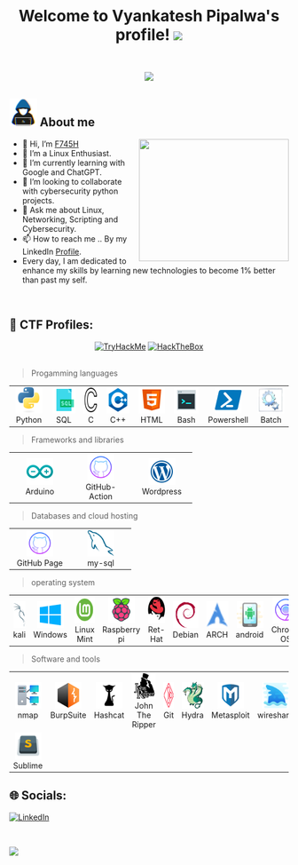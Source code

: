 </br>
<h1 align="center"><b>Welcome to Vyankatesh Pipalwa's profile! </b><img src="https://media.giphy.com/media/d91mOUkiBnKjgMhjBp/giphy.gif" width="35"></h1>
</br>

<p align="center">
  <a href="https://github.com/F745H/"><img src="https://readme-typing-svg.herokuapp.com?lines=I+am+Vyankatesh+Pipalwa,;Linux+Enthusiast,;Cyber+Security+Student,;CTF+Player,;System+Admin,;Active+Learner/Researcher..<3"></a></p>
 
## <picture><img src = "https://github.com/F745H/F745H/blob/main/Assets/about_me.gif" width = 50px></picture> **About me**
<picture> <img align="right" src="https://media.giphy.com/media/077i6AULCXc0FKTj9s/giphy.gif" width=270 height=220></picture>

- 👋 Hi, I’m [F745H](https://github.com/F745H/)
- 👀 I’m a Linux Enthusiast.
- 🌱 I’m currently learning with Google and ChatGPT.
- 💞️ I’m looking to collaborate with cybersecurity python projects.
- 💬 Ask me about Linux, Networking, Scripting and Cybersecurity.
- 📫 How to reach me .. By my LinkedIn [Profile](https://www.linkedin.com/in/vyankatesh-pipalwa).
- Every day, I am dedicated to enhance my skills by learning new technologies to become 1% better than past my self.
</br>

## :triangular_flag_on_post: CTF Profiles:
<div align="center">
 <a href="https://tryhackme.com/p/Venky1"><img src="https://tryhackme-badges.s3.amazonaws.com/Venky1.png" alt="TryHackMe" width=250 height=65></a>
 <a href="https://app.hackthebox.com/profile/1020805"><img src="https://www.hackthebox.com/badge/image/1020805" alt="HackTheBox" width=250 height=65></a>
</div>

</br>

> Progamming languages

<table>
  <tr>
    <td align="center" width="96">
      <a href="#">
        <img src="./Assets/python-original.svg" width="48" height="48" alt="Python" />
      </a>
      <br>Python
    </td>
    <td align="center" width="96">
      <a href="#">
        <img src="./Assets/sql.png" width="48" height="48" alt="Sql" />
      </a>
      <br>SQL
    </td>
    <td align="center" width="96">
      <a href="#">
        <img src="./Assets/c.png" width="48" height="48" alt="c" />
      </a>
      <br>C
    </td>
    <td align="center" width="96">
      <a href="#">
        <img src="/Assets/c++.png" width="48" height="48" alt="CPP" />
      </a>
      <br>C++
     <td align="center" width="96">
      <a href="#">
        <img src="./Assets/html.png" width="48" height="48" alt="HTML" />
      </a>
      <br>HTML
    </td>
    <td align="center" width="96">
      <a href="#">
        <img src="./Assets/bash.png" width="48" height="48" alt="#" />
      </a>
      <br>Bash
    </td>
    <td align="center" width="96">
      <a href="#">
        <img src="./Assets/power.png" width="48" height="48" alt="Poweshell" />
      </a>
      <br>Powershell
    </td>
    <td align="center" width="96">
      <a href="#">
        <img src="./Assets/Batch.png" width="48" height="48" alt="Batch" />
      </a>
      <br>Batch
    </td>
    </tr>
</table>

> Frameworks and libraries

<table>
  <tr>
    <td align="center" width="96">
      <a href="#">
        <img src="./Assets/ardoino.png" width="48" height="48" alt="Arduino" />
      </a>
      <br>Arduino
    </td>
    <td align="center" width="96">
      <a href="#">
        <img src="./Assets/github.png" width="48" height="48" alt="Github" />
      </a>
      <br>GitHub-Action
    </td>
     <td align="center" width="96">
      <a href="#">
        <img src="./Assets/wordpress.png" width="48" height="48" alt="TypeScript" />
      </a>
      <br>Wordpress
    </td>
    </tr>
</table>

> Databases and cloud hosting

<table>
  <tr>
    <td align="center" width="96">
      <a href="#">
        <img src="./Assets/github.png" width="48" height="48" alt="C#" />
      </a>
      <br>GitHub Page
    </td>
    <td align="center" width="96">
      <a href="#">
        <img src="./Assets/mysql-original.svg" width="48" height="48" alt="Python" />
      </a>
      <br>my-sql
    </td>
    </tr>
</table>

> operating system

<table>
  <tr>
    <td align="center" width="96">
      <a href="#">
        <img src="./Assets/kali.png" width="48" height="48" alt="Kali" />
      </a>
      <br>kali
    </td>
    <td align="center" width="96">
      <a href="#">
        <img src="./Assets/windo.png" width="48" height="48" alt="Windows" />
      </a>
      <br>Windows
    </td>
    <td align="center" width="96">
      <a href="#">
        <img src="./Assets/Linux_Mint.png" width="48" height="48" alt="Mint" />
      </a>
      <br>Linux Mint
    </td>
    <td align="center" width="96">
      <a href="#">
        <img src="./Assets/pi.png" width="48" height="48" alt="Pi" />
      </a>
      <br>Raspberry pi
    </td>
    <td align="center" width="96">
      <a href="#">
        <img src="./Assets/redhat-original.svg" width="48" height="48" alt="Redhat" />
      </a>
      <br>Ret-Hat
    </td>
    <td align="center" width="96">
      <a href="#">
        <img src="./Assets/debian-original.svg" width="48" height="48" alt="Debian" />
      </a>
      <br>Debian
    </td>
    <td align="center" width="96">
      <a href="#">
        <img src="./Assets/arch.png" width="48" height="48" alt="Arch" />
      </a>
      <br>ARCH
    </td>
    <td align="center" width="96">
      <a href="#">
        <img src="./Assets/ando.png" width="48" height="48" alt="Android" />
      </a>
      <br>android
    </td>
    <td align="center" width="96">
      <a href="#">
        <img src="./Assets/crom.png" width="48" height="48" alt="Chrome" />
      </a>
      <br>Chrome OS
    </td>
    </tr>
</table>

> Software and tools

<table>
  <tr>
    <td align="center" width="96">
      <a href="#">
        <img src="./Assets/nmap.png" width="48" height="48" alt="Nmap" />
      </a>
      <br>nmap
    </td>
    <td align="center" width="96">
      <a href="#">
        <img src="./Assets/burp-suite.png" width="48" height="48" alt="Burp" />
      </a>
      <br>BurpSuite
    </td>
    <td align="center" width="96">
      <a href="#">
        <img src="./Assets/Hashcat.png" width="48" height="48" alt="Hashcat" />
      </a>
      <br>Hashcat
    </td>
    <td align="center" width="96">
      <a href="#">
        <img src="./Assets/John.png" width="48" height="48" alt="John" />
      </a>
      <br>John The Ripper
    </td>
    <td align="center" width="96">
      <a href="#">
        <img src="./Assets/git.png" width="48" height="48" alt="Git" />
      </a>
      <br>Git
    </td>
     <td align="center" width="96">
      <a href="#">
        <img src="./Assets/THC-Hydra.png" width="48" height="48" alt="Hydra" />
      </a>
      <br>Hydra
    </td>
   <td align="center" width="96">
      <a href="#">
        <img src="./Assets/metasploit_rapid7_image-removebg-preview.png" width="48" height="48" alt="Metasploit" />
      </a>
      <br>Metasploit
    </td>
    <td align="center" width="96">
      <a href="#">
        <img src="/Assets/shark.png" width="48" height="48" alt="shark" />
      </a>
      <br>wireshark
    </td>
    <td align="center" width="96">
      <a href="#">
        <img src="./Assets/GHIDRA.png" width="48" height="48" alt="Ghidra" />
      </a>
      <br>Ghidra
    </td>
    <td align="center" width="96">
      <a href="#">
        <img src="./Assets/vs.png" width="48" height="48" alt="Vs" />
      </a>
      <br>Visual Studio
    </td>
     <tr>
    <td align="center" width="96">
      <a href="#">
        <img src="./Assets/sublime.png" width="48" height="48" alt="TypeScript" />
      </a>
      <br>Sublime
    </td>
    </tr>
</table>

## 🌐 Socials:
[![LinkedIn](https://img.shields.io/badge/LinkedIn-%230077B5.svg?logo=linkedin&logoColor=white)](https://www.linkedin.com/in/vyankatesh-pipalwa) 

</br>

![](https://komarev.com/ghpvc/?username=F745H&color=orange)
